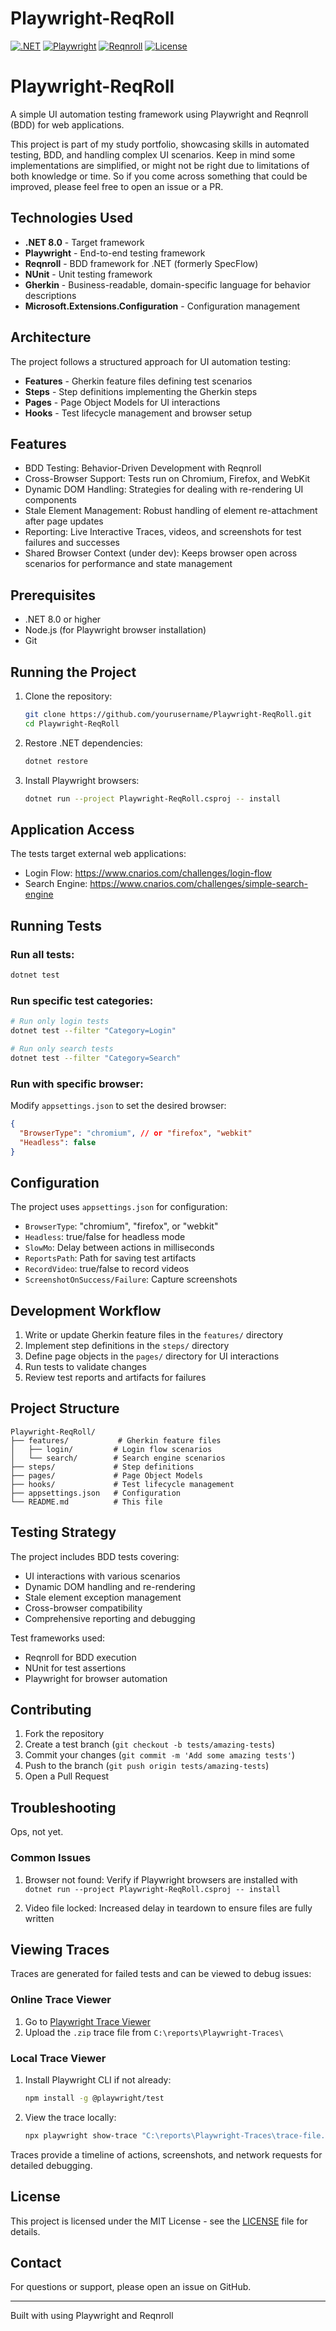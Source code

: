 ﻿# Playwright-ReqRoll

[![.NET](https://img.shields.io/badge/.NET-8.0-blue.svg)](https://dotnet.microsoft.com/)
[![Playwright](https://img.shields.io/badge/Playwright-1.55.0-green.svg)](https://playwright.dev/)
[![Reqnroll](https://img.shields.io/badge/Reqnroll-3.1.2-orange.svg)](https://reqnroll.net/)
[![License](https://img.shields.io/badge/License-MIT-blue.svg)](LICENSE)

# Playwright-ReqRoll

A simple UI automation testing framework using Playwright and Reqnroll (BDD) for web applications. 

This project is part of my study portfolio, showcasing skills in automated testing, BDD, and handling complex UI scenarios. 
Keep in mind some implementations are simplified, or might not be right due to limitations of both knowledge or time.
So if you come across something that could be improved, please feel free to open an issue or a PR.

## Technologies Used

- **.NET 8.0** - Target framework
- **Playwright** - End-to-end testing framework
- **Reqnroll** - BDD framework for .NET (formerly SpecFlow)
- **NUnit** - Unit testing framework
- **Gherkin** - Business-readable, domain-specific language for behavior descriptions
- **Microsoft.Extensions.Configuration** - Configuration management

## Architecture

The project follows a structured approach for UI automation testing:

- **Features** - Gherkin feature files defining test scenarios
- **Steps** - Step definitions implementing the Gherkin steps
- **Pages** - Page Object Models for UI interactions
- **Hooks** - Test lifecycle management and browser setup

## Features

- BDD Testing: Behavior-Driven Development with Reqnroll
- Cross-Browser Support: Tests run on Chromium, Firefox, and WebKit
- Dynamic DOM Handling: Strategies for dealing with re-rendering UI components
- Stale Element Management: Robust handling of element re-attachment after page updates
- Reporting: Live Interactive Traces, videos, and screenshots for test failures and successes
- Shared Browser Context (under dev): Keeps browser open across scenarios for performance and state management

## Prerequisites

- .NET 8.0 or higher
- Node.js (for Playwright browser installation)
- Git

## Running the Project

1. Clone the repository:
   ```bash
   git clone https://github.com/yourusername/Playwright-ReqRoll.git
   cd Playwright-ReqRoll
   ```

2. Restore .NET dependencies:
   ```bash
   dotnet restore
   ```

3. Install Playwright browsers:
   ```bash
   dotnet run --project Playwright-ReqRoll.csproj -- install
   ```

## Application Access

The tests target external web applications:

- Login Flow: https://www.cnarios.com/challenges/login-flow
- Search Engine: https://www.cnarios.com/challenges/simple-search-engine

## Running Tests

### Run all tests:
```bash
dotnet test
```

### Run specific test categories:
```bash
# Run only login tests
dotnet test --filter "Category=Login"

# Run only search tests
dotnet test --filter "Category=Search"
```

### Run with specific browser:
Modify `appsettings.json` to set the desired browser:
```json
{
  "BrowserType": "chromium", // or "firefox", "webkit"
  "Headless": false
}
```

## Configuration

The project uses `appsettings.json` for configuration:

- `BrowserType`: "chromium", "firefox", or "webkit"
- `Headless`: true/false for headless mode
- `SlowMo`: Delay between actions in milliseconds
- `ReportsPath`: Path for saving test artifacts
- `RecordVideo`: true/false to record videos
- `ScreenshotOnSuccess/Failure`: Capture screenshots

## Development Workflow

1. Write or update Gherkin feature files in the `features/` directory
2. Implement step definitions in the `steps/` directory
3. Define page objects in the `pages/` directory for UI interactions
4. Run tests to validate changes
5. Review test reports and artifacts for failures

## Project Structure

```
Playwright-ReqRoll/
├── features/           # Gherkin feature files
│   ├── login/         # Login flow scenarios
│   └── search/        # Search engine scenarios
├── steps/             # Step definitions
├── pages/             # Page Object Models
├── hooks/             # Test lifecycle management
├── appsettings.json   # Configuration
└── README.md          # This file
```

## Testing Strategy

The project includes BDD tests covering:

- UI interactions with various scenarios
- Dynamic DOM handling and re-rendering
- Stale element exception management
- Cross-browser compatibility
- Comprehensive reporting and debugging

Test frameworks used:

- Reqnroll for BDD execution
- NUnit for test assertions
- Playwright for browser automation

## Contributing

1. Fork the repository
2. Create a test branch (`git checkout -b tests/amazing-tests`)
3. Commit your changes (`git commit -m 'Add some amazing tests'`)
4. Push to the branch (`git push origin tests/amazing-tests`)
5. Open a Pull Request

## Troubleshooting
Ops, not yet.
### Common Issues

1. Browser not found: Verify if Playwright browsers are installed with `dotnet run --project Playwright-ReqRoll.csproj -- install`

2. Video file locked: Increased delay in teardown to ensure files are fully written

## Viewing Traces

Traces are generated for failed tests and can be viewed to debug issues:

### Online Trace Viewer
1. Go to [Playwright Trace Viewer](https://trace.playwright.dev/)
2. Upload the `.zip` trace file from `C:\reports\Playwright-Traces\`

### Local Trace Viewer
1. Install Playwright CLI if not already:
   ```bash
   npm install -g @playwright/test
   ```

2. View the trace locally:
   ```bash
   npx playwright show-trace "C:\reports\Playwright-Traces\trace-file.zip"
   ```

Traces provide a timeline of actions, screenshots, and network requests for detailed debugging.

## License

This project is licensed under the MIT License - see the [LICENSE](LICENSE) file for details.

## Contact

For questions or support, please open an issue on GitHub.

---

Built with using Playwright and Reqnroll
